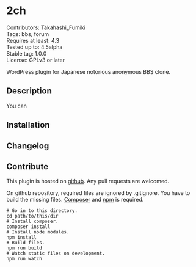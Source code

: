 2ch
======================

Contributors: Takahashi_Fumiki  
Tags: bbs, forum  
Requires at least: 4.3   
Tested up to: 4.5alpha  
Stable tag: 1.0.0  
License: GPLv3 or later  

WordPress plugin for Japanese notorious anonymous BBS clone.

## Description

You can 

## Installation


## Changelog



## Contribute

This plugin is hosted on [github](https://github.com/hametuha/2ch). 
Any pull requests are welcomed.

On github repository, required files are ignored by .gitignore. 
You have to build the missing files. [Composer](https://getcomposer.org/) and [npm](https://www.npmjs.com/) is required.

```
# Go in to this directory.
cd path/to/this/dir
# Install composer.
composer install
# Install node modules.
npm install
# Build files.
npm run build
# Watch static files on development.
npm run watch
```
